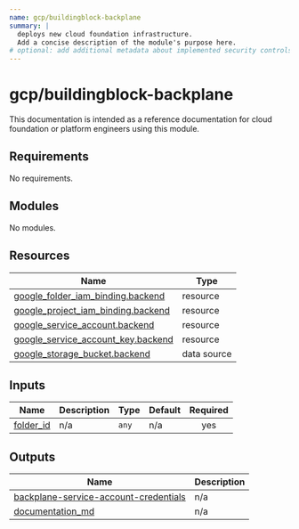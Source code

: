 ```yaml
---
name: gcp/buildingblock-backplane
summary: |
  deploys new cloud foundation infrastructure.
  Add a concise description of the module's purpose here.
# optional: add additional metadata about implemented security controls
---
```


# gcp/buildingblock-backplane

This documentation is intended as a reference documentation for cloud foundation or platform engineers using this module.

<!-- BEGIN_TF_DOCS -->
## Requirements

No requirements.

## Modules

No modules.

## Resources

| Name | Type |
|------|------|
| [google_folder_iam_binding.backend](https://registry.terraform.io/providers/hashicorp/google/latest/docs/resources/folder_iam_binding) | resource |
| [google_project_iam_binding.backend](https://registry.terraform.io/providers/hashicorp/google/latest/docs/resources/project_iam_binding) | resource |
| [google_service_account.backend](https://registry.terraform.io/providers/hashicorp/google/latest/docs/resources/service_account) | resource |
| [google_service_account_key.backend](https://registry.terraform.io/providers/hashicorp/google/latest/docs/resources/service_account_key) | resource |
| [google_storage_bucket.backend](https://registry.terraform.io/providers/hashicorp/google/latest/docs/data-sources/storage_bucket) | data source |

## Inputs

| Name | Description | Type | Default | Required |
|------|-------------|------|---------|:--------:|
| <a name="input_folder_id"></a> [folder\_id](#input\_folder\_id) | n/a | `any` | n/a | yes |

## Outputs

| Name | Description |
|------|-------------|
| <a name="output_backplane-service-account-credentials"></a> [backplane-service-account-credentials](#output\_backplane-service-account-credentials) | n/a |
| <a name="output_documentation_md"></a> [documentation\_md](#output\_documentation\_md) | n/a |
<!-- END_TF_DOCS -->
